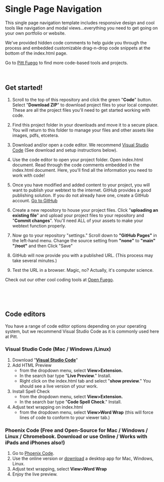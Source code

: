 # Single Page Navigation 

This single page navigation template includes responsive design and cool tools like navigation and modal views...everything you need to get going on your own portfolio or website. 

We've provided hidden code comments to help guide you through the process and embedded customizable drag-n-drop code snippets at the bottom of the index.html page. 

Go to [Pitt Fuego](https://pitt-fuego.github.io/Pitt-Fuego-Coding-Tools/) to find more code-based tools and projects.<p>&nbsp;</p>


    
## Get started!


1. Scroll to the top of this repository and click the green "**Code**" button. Select "**Download ZIP**" to download project files to your local computer. These are all the project files you'll need to get started working with code.

2. Find this project folder in your downloads and move it to a secure place. You will return to this folder to manage your files and other assets like images, pdfs, etcetera. 

3. Download and/or open a code editor. We recommend  [Visual Studio Code](https://code.visualstudio.com/download) (See download and setup instructions below).

4. Use the code editor to open your project folder. Open index.html document. Read through the code comments embedded in the index.html document. Here, you'll find all the information you need to work with code! 

5. Once you have modified and added content to your project, you will want to publish your webtext to the internet. GitHub provides a good publishing solution. If you do not already have one, create a GitHub account. [Go to GitHub](https://github.com/)

6. Create a new repository to house your project files. Click  "**uploading an existing file**" and upload your project files to your repository and "**Commit changes**". You'll need ALL of your assets to make your webtext function properly. 

7. Now go to your repository "settings." Scroll down to **"GitHub Pages"** in the left-hand menu. Change the source setting from **"none"** to **"main" "/root"** and then Click "Save"

8. GitHub will now provide you with a published URL. (This process may take several minutes.)

9. Test the URL in a browser. Magic, no? Actually, it's computer science.  


Check out our other cool coding tools at [Open Fuego](https://open-fuego.github.io/Open-Fuego-Coding-Tools/).<p>&nbsp;</p><p>&nbsp;</p>




## Code editors 

You have a range of code editor options depending on your operating system, but we recommend Visual Studio Code as it is commonly used here at Pitt. 


### Visual Studio Code (Mac / Windows /Linux)


1. Download "**[Visual Studio Code](https://code.visualstudio.com/download)**"
1. Add HTML Preview 
	* from the dropdown menu, select **View>Extension.**
	* In the search bar type "**Live Preview**." Install.
	* Right click on the index.html tab and select "**show preview**." You should see a live version of your work.
1. Install Spell Check 
	* from the dropdown menu, select **View>Extension.** 
	* In the search bar type "**Code Spell Check**." Install.
1. Adjust text wrapping on index.html 
	* from the dropdown menu, select **View>Word Wrap** (this will force lines of code to conform to your viewer tab.)



### Phoenix Code (Free and Open-Source for Mac / Windows / Linux / Chromebook. Download or use Online / Works with iPads and iPhones also!)

1. Go to [Phoenix Code](https://phcode.dev). 
1. Use the online version or [download](https://phcode.io/#/home) a desktop app for Mac, Windows, Linux. 
1. Adjust text wrapping, select **View>Word Wrap**
1. Enjoy the live preview.<p>&nbsp;</p><p>&nbsp;</p>

